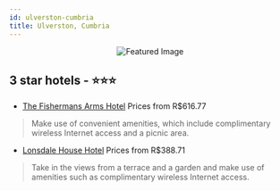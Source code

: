 ```yaml
---
id: ulverston-cumbria
title: Ulverston, Cumbria
---
```


<center><img src="https://i.travelapi.com/hotels/9000000/8030000/8027000/8026921/ea95cf3e_b.jpg" alt="Featured Image" /></center>


##  3 star hotels - ⭐️⭐️⭐️

-    [The Fishermans Arms Hotel](https://us.hurb.com/hotels/ulverston/the-fishermans-arms-hotel-JNP-JP935628?cmp=18055) Prices from R$616.77
   > Make use of convenient amenities, which include complimentary wireless Internet access and a picnic area.
-    [Lonsdale House Hotel](https://us.hurb.com/hotels/ulverston/lonsdale-house-hotel-JNP-JP324200?cmp=18055) Prices from R$388.71
   > Take in the views from a terrace and a garden and make use of amenities such as complimentary wireless Internet access.
